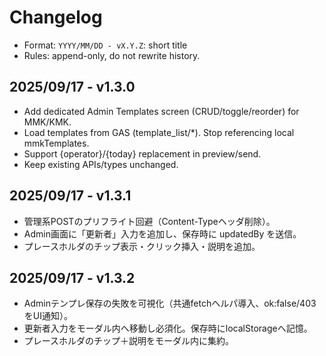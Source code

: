 # Changelog
- Format: `YYYY/MM/DD - vX.Y.Z`: short title
- Rules: append-only, do not rewrite history.

## 2025/09/17 - v1.3.0
- Add dedicated Admin Templates screen (CRUD/toggle/reorder) for MMK/KMK.
- Load templates from GAS (template_list/*). Stop referencing local mmkTemplates.
- Support {operator}/{today} replacement in preview/send.
- Keep existing APIs/types unchanged.

## 2025/09/17 - v1.3.1
- 管理系POSTのプリフライト回避（Content-Typeヘッダ削除）。
- Admin画面に「更新者」入力を追加し、保存時に updatedBy を送信。
- プレースホルダのチップ表示・クリック挿入・説明を追加。

## 2025/09/17 - v1.3.2
- Adminテンプレ保存の失敗を可視化（共通fetchヘルパ導入、ok:false/403をUI通知）。
- 更新者入力をモーダル内へ移動し必須化。保存時にlocalStorageへ記憶。
- プレースホルダのチップ＋説明をモーダル内に集約。
